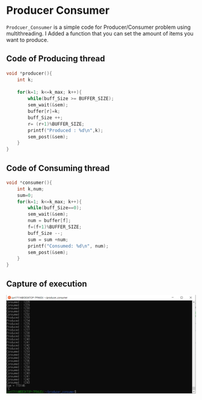 # Producer Consumer
`Prodcuer_Consumer` is a simple code for Producer/Consumer problem using multithreading. 
I Added a function that you can set the amount of items you want to produce.


## Code of Producing thread
```c
void *producer(){
    int k;

    for(k=1; k<=k_max; k++){
        while(buff_Size >= BUFFER_SIZE);
        sem_wait(&sem);
        buffer[r]=k;
        buff_Size ++;
        r= (r+1)%BUFFER_SIZE;
        printf("Produced : %d\n",k);
        sem_post(&sem);
    }
} 
```

## Code of Consuming thread

```c 
void *consumer(){
    int k,num;
    sum=0;
    for(k=1; k<=k_max; k++){
        while(buff_Size==0);
        sem_wait(&sem);
        num = buffer[f];
        f=(f+1)%BUFFER_SIZE;
        buff_Size --;
        sum = sum +num;
        printf("Consumed: %d\n", num);
        sem_post(&sem);
    }
} 
```



## Capture of execution
  ![Alt text](/Capture_Prod_Cons.png)
